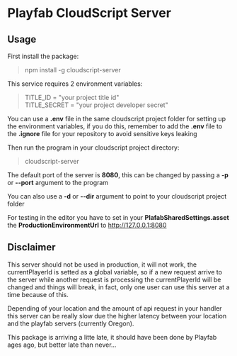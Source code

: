 # Playfab CloudScript Server

## Usage

First install the package:  
>npm install -g cloudscript-server

This service requires 2 environment variables:  
>TITLE_ID = "your project title id"  
>TITLE_SECRET = "your project developer secret"  

You can use a **.env** file in the same cloudscript project folder for setting up the environment variables, if you do this, remember to add the **.env** file to the **.ignore** file for your repository to avoid sensitive keys leaking 

Then run the program in your cloudscript project directory: 
>cloudscript-server  

The default port of the server is **8080**, this can be changed by passing a **-p** or **--port** argument to the program 

You can also use a **-d** or **--dir** argument to point to your cloudscript project folder 

For testing in the editor you have to set in your **PlafabSharedSettings.asset** the **ProductionEnvironmentUrl** to http://127.0.0.1:8080  

## Disclaimer
This server should not be used in production, it will not work, the currentPlayerId is setted as a global variable, so if a new request arrive to the server while another request is processing the currentPlayerId will be changed and things will break, in fact, only one user can use this server at a time because of this.  

Depending of your location and the amount of api request in your handler this server can be really slow due the higher latency between your location and the playfab servers (currently Oregon).  

This package is arriving a litte late, it should have been done by Playfab ages ago, but better late than never...
